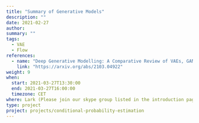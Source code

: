 ```yaml
---
title: "Summary of Generative Models"
description: ""
date: 2021-02-27
author:
summary: ""
tags:
  - VAE
  - Flow
references:
  - name: "Deep Generative Modelling: A Comparative Review of VAEs, GANs, Normalizing Flows, Energy-Based and Autoregressive Models"
    link: "https://arxiv.org/abs/2103.04922"
weight: 9
when:
  start: 2021-03-27T13:30:00
  end: 2021-03-27T16:00:00
  timezone: CET
where: Lark (Please join our skype group listed in the introduction page for more info)
type: project
project: projects/conditional-probability-estimation
---
```


